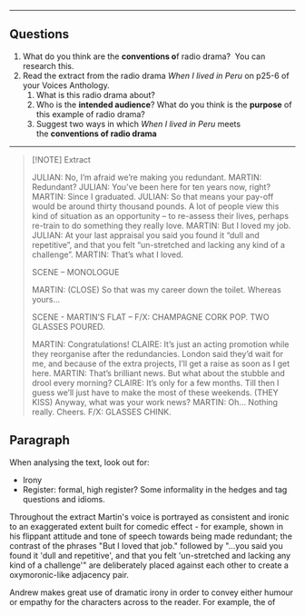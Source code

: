 

-----
## Questions
1. What do you think are the **conventions o**f radio drama?  You can research this.
2. Read the extract from the radio drama _When I lived in Peru_ on p25-6 of your Voices Anthology.  
	1. What is this radio drama about?
	2. Who is the **intended audience**? What do you think is the **purpose** of this example of radio drama? 
	3. Suggest two ways in which _When I lived in Peru_ meets the **conventions of radio drama**

-----


> [!NOTE] Extract
> 
> JULIAN: No, I’m afraid we’re making you redundant. 
> MARTIN: Redundant? 
> JULIAN: You’ve been here for ten years now, right? 
> MARTIN: Since I graduated.
> JULIAN: So that means your pay-off would be around thirty thousand pounds. A lot of people view this kind of situation as an opportunity – to re-assess their lives, perhaps re-train to do something they really love. 
> MARTIN: But I loved my job. 
> JULIAN: At your last appraisal you said you found it “dull and repetitive”, and that you felt “un-stretched and lacking any kind of a challenge”. 
> MARTIN: That’s what I loved. 
> 
> SCENE – MONOLOGUE
> 
> MARTIN: (CLOSE) So that was my career down the toilet. Whereas yours... 
> 
> SCENE - MARTIN’S FLAT – F/X: CHAMPAGNE CORK POP. TWO GLASSES POURED.
> 
> MARTIN: Congratulations!
> CLAIRE: It’s just an acting promotion while they reorganise after the redundancies. London said they’d wait for me, and because of the extra projects, I’ll get a raise as soon as I get here. 
> MARTIN: That’s brilliant news. But what about the stubble and drool every morning? CLAIRE: It’s only for a few months. Till then I guess we’ll just have to make the most of these weekends. (THEY KISS) Anyway, what was your work news? MARTIN: Oh... Nothing really. Cheers. F/X: GLASSES CHINK.


## Paragraph
When analysing the text, look out for:
- Irony
- Register: formal, high register?  Some informality in the hedges and tag questions and idioms.





Throughout the extract Martin's voice is portrayed as consistent and ironic to an exaggerated extent built for comedic effect - for example, shown in his flippant attitude and tone of speech towards being made redundant; the contrast of the phrases "But I loved that job." followed by "...you said you found it 'dull and repetitive', and that you felt 'un-stretched and lacking any kind of a challenge'" are deliberately placed against each other to create a oxymoronic-like adjacency pair. 


Andrew makes great use of dramatic irony in order to convey either humour or empathy for the characters across to the reader. For example, the  of  




